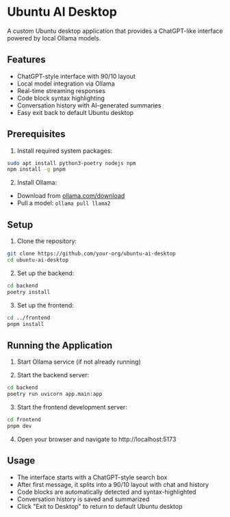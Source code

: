 # Ubuntu AI Desktop

A custom Ubuntu desktop application that provides a ChatGPT-like interface powered by local Ollama models.

## Features

- ChatGPT-style interface with 90/10 layout
- Local model integration via Ollama
- Real-time streaming responses
- Code block syntax highlighting
- Conversation history with AI-generated summaries
- Easy exit back to default Ubuntu desktop

## Prerequisites

1. Install required system packages:
```bash
sudo apt install python3-poetry nodejs npm
npm install -g pnpm
```

2. Install Ollama:
- Download from [ollama.com/download](https://ollama.com/download)
- Pull a model: `ollama pull llama2`

## Setup

1. Clone the repository:
```bash
git clone https://github.com/your-org/ubuntu-ai-desktop
cd ubuntu-ai-desktop
```

2. Set up the backend:
```bash
cd backend
poetry install
```

3. Set up the frontend:
```bash
cd ../frontend
pnpm install
```

## Running the Application

1. Start Ollama service (if not already running)

2. Start the backend server:
```bash
cd backend
poetry run uvicorn app.main:app
```

3. Start the frontend development server:
```bash
cd frontend
pnpm dev
```

4. Open your browser and navigate to http://localhost:5173

## Usage

- The interface starts with a ChatGPT-style search box
- After first message, it splits into a 90/10 layout with chat and history
- Code blocks are automatically detected and syntax-highlighted
- Conversation history is saved and summarized
- Click "Exit to Desktop" to return to default Ubuntu desktop
